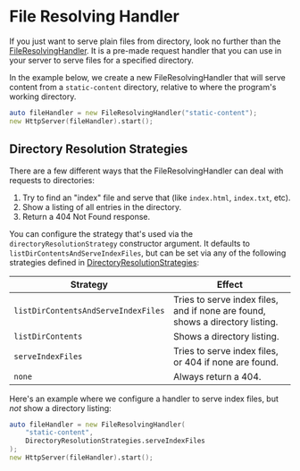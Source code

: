 # File Resolving Handler

If you just want to serve plain files from directory, look no further than the [FileResolvingHandler](ddoc-handy_httpd.handlers.file_resolving_handler.FileResolvingHandler). It is a pre-made request handler that you can use in your server to serve files for a specified directory.

In the example below, we create a new FileResolvingHandler that will serve content from a `static-content` directory, relative to where the program's working directory.

```d
auto fileHandler = new FileResolvingHandler("static-content");
new HttpServer(fileHandler).start();
```

## Directory Resolution Strategies

There are a few different ways that the FileResolvingHandler can deal with requests to directories:

1. Try to find an "index" file and serve that (like `index.html`, `index.txt`, etc).
2. Show a listing of all entries in the directory.
3. Return a 404 Not Found response.

You can configure the strategy that's used via the `directoryResolutionStrategy` constructor argument. It defaults to `listDirContentsAndServeIndexFiles`, but can be set via any of the following strategies defined in [DirectoryResolutionStrategies](ddoc-handy_httpd.handlers.file_resolving_handler.DirectoryResolutionStrategies):

| Strategy | Effect |
|---       |---     |
| `listDirContentsAndServeIndexFiles` | Tries to serve index files, and if none are found, shows a directory listing. |
| `listDirContents` | Shows a directory listing. |
| `serveIndexFiles` | Tries to serve index files, or 404 if none are found. |
| `none` | Always return a 404. |

Here's an example where we configure a handler to serve index files, but _not_ show a directory listing:

```d
auto fileHandler = new FileResolvingHandler(
    "static-content",
    DirectoryResolutionStrategies.serveIndexFiles
);
new HttpServer(fileHandler).start();
```

